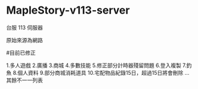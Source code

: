 # MapleStory-v113-server
台服 113 伺服器

原始來源為網路

#目前已修正

1.多人遊戲
2.廣播
3.商城
4.多數技能
5.修正部分計時器殘留問題
6.登入複製
7.釣魚
8.個人資料
9.部分商城消耗道具
10.宅配物品紀錄15日，超過15日將會刪除
...其餘不一一列表